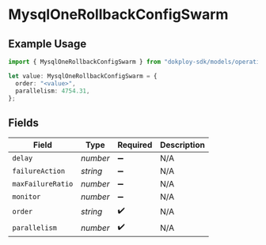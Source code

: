 # MysqlOneRollbackConfigSwarm

## Example Usage

```typescript
import { MysqlOneRollbackConfigSwarm } from "dokploy-sdk/models/operations";

let value: MysqlOneRollbackConfigSwarm = {
  order: "<value>",
  parallelism: 4754.31,
};
```

## Fields

| Field              | Type               | Required           | Description        |
| ------------------ | ------------------ | ------------------ | ------------------ |
| `delay`            | *number*           | :heavy_minus_sign: | N/A                |
| `failureAction`    | *string*           | :heavy_minus_sign: | N/A                |
| `maxFailureRatio`  | *number*           | :heavy_minus_sign: | N/A                |
| `monitor`          | *number*           | :heavy_minus_sign: | N/A                |
| `order`            | *string*           | :heavy_check_mark: | N/A                |
| `parallelism`      | *number*           | :heavy_check_mark: | N/A                |